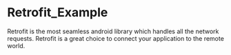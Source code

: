 # Retrofit_Example
Retrofit is the most seamless android library which handles all the network requests. Retrofit is a great choice to connect your application to the remote world.
